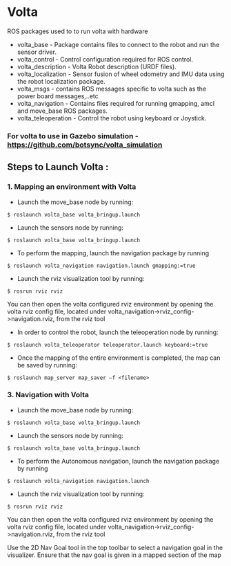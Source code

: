 # Volta
ROS packages used to to run volta with hardware

* volta_base - Package contains files to connect to the robot and run the sensor driver.
* volta_control - Control configuration required for ROS control.
* volta_description - Volta Robot description (URDF files).
* volta_localization - Sensor fusion of wheel odometry and IMU data using the robot localization package.
* volta_msgs - contains ROS messages specific to volta such as the power board messages,..etc
* volta_navigation - Contains files required for running gmapping, amcl and move_base ROS packages.
* volta_teleoperation - Control the robot using keyboard or Joystick.

### For volta to use in Gazebo simulation - https://github.com/botsync/volta_simulation

## Steps to Launch Volta :

### 1. Mapping an environment with Volta
* Launch the move_base node by running:   
```
$ roslaunch volta_base volta_bringup.launch   
```
* Launch the sensors node by running:    
```
$ roslaunch volta_base volta_bringup.launch   
```
* To perform the mapping, launch the navigation package by running   
```
$ roslaunch volta_navigation navigation.launch gmapping:=true  
```
* Launch the rviz visualization tool by running:   
```
$ rosrun rviz rviz  
```
You can then open the volta configured rviz environment by opening the volta rviz config file, located under volta_navigation->rviz_config->navigation.rviz, from the rviz tool

* In order to control the robot, launch the teleoperation node by running:     
```
$ roslaunch volta_teleoperator teleoperator.launch keyboard:=true
```

* Once the mapping of the entire environment is completed, the map can be saved by running:     
```
$ roslaunch map_server map_saver –f <filename>
```

### 3. Navigation with Volta
* Launch the move_base node by running:   
```
$ roslaunch volta_base volta_bringup.launch   
```
* Launch the sensors node by running:    
```
$ roslaunch volta_base volta_bringup.launch   
```
* To perform the Autonomous navigation, launch the navigation package by running   
```
$ roslaunch volta_navigation navigation.launch  
```
* Launch the rviz visualization tool by running:   
```
$ rosrun rviz rviz  
```
You can then open the volta configured rviz environment by opening the volta rviz config file, located under volta_navigation->rviz_config->navigation.rviz, from the rviz tool

Use the 2D Nav Goal tool in the top toolbar to select a navigation goal in the visualizer. Ensure that the nav goal is given in a mapped section of the map
